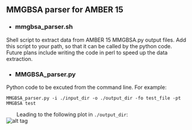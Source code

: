 ## MMGBSA parser for AMBER 15

* ### mmgbsa_parser.sh
Shell script to extract data from AMBER 15 MMGBSA.py output files.
Add this script to your path, so that it can be called by the python code. <br /> 
Future plans include writing the code in perl to speed up the data extraction.

* ### MMGBSA_parser.py
Python code to be excuted from the command line.
For example: <br /> 

```
MMGBSA_parser.py -i ./input_dir -o ./output_dir -fo test_file -pt MMGBSA test
```

&nbsp;&nbsp;&nbsp;&nbsp;&nbsp;&nbsp;&nbsp;Leading to the following plot in ```./output_dir```: <br /> 
![alt tag](https://raw.githubusercontent.com/gf712/MMGBSA/master/MMGBSA%20test.png)
